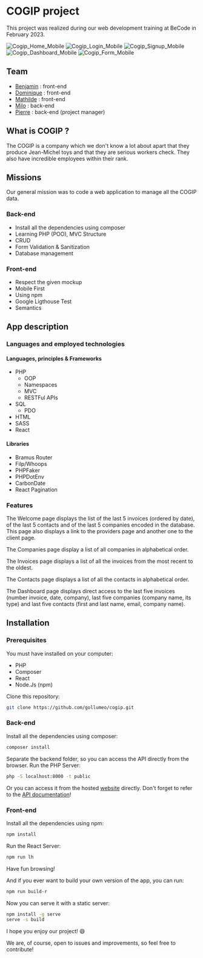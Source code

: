 # COGIP project

This project was realized during our web development training at BeCode in February 2023.

![Cogip_Home_Mobile](front/public/img/ScreenshotHomeMb.png)
![Cogip_Login_Mobile](front/public/img/ScreenshotLoginMb.png)
![Cogip_Signup_Mobile](front/public/img/ScreenshotSigninMb.png)
![Cogip_Dashboard_Mobile](front/public/img/ScreenshotDashMb.png)
![Cogip_Form_Mobile](front/public/img/ScreenshotFormMb.png)

## Team

- [Benjamin](https://github.com/BenPrst) : front-end
- [Dominique](https://github.com/DCoppee) : front-end
- [Mathilde](https://github.com/MathildeCornelis) : front-end
- [Milo](https://github.com/Milo-star) : back-end
- [Pierre](https://github.com/Gollumeo) : back-end (project manager)

## What is COGIP ?

The COGIP is a company which we don't know a lot about apart that they produce Jean-Michel toys and that they are serious workers check. They also have incredible employees within their rank.

## Missions

Our general mission was to code a web application to manage all the COGIP data.

### Back-end

  - Install all the dependencies using composer
  - Learning PHP (POO), MVC Structure
  - CRUD
  - Form Validation & Sanitization
  - Database management

### Front-end

  - Respect the given mockup
  - Mobile First
  - Using npm
  - Google Ligthouse Test
  - Semantics

## App description

### Languages and employed technologies

#### Languages, principles & Frameworks
- PHP
  - OOP
  - Namespaces
  - MVC
  - RESTFul APIs
- SQL
  - PDO
- HTML
- SASS
- React

#### Libraries

- Bramus Router
- Filp/Whoops
- PHPFaker
- PHPDotEnv
- CarbonDate
- React Pagination

### Features

The Welcome page displays the list of the last 5 invoices (ordered by date), of the last 5 contacts and of the last 5 companies encoded in the database.
This page also displays a link to the providers page and another one to the client page.

The Companies page display a list of all companies in alphabetical order.

The Invoices page displays a list of all the invoices from the most recent to the oldest.

The Contacts page displays a list of all the contacts in alphabetical order.

The Dashboard page displays direct access to the last five invoices (number invoice, date, company), last five companies (company name, its type) and last five contacts (first and last name, email, company name).

## Installation

### Prerequisites

You must have installed on your computer:
- PHP
- Composer
- React
- Node.Js (npm)

Clone this repository: 
```bash
git clone https://github.com/gollumeo/cogip.git
```

### Back-end

Install all the dependencies using composer:
```bash
composer install
```

Separate the backend folder, so you can access the API directly from the browser.
Run the PHP Server:
```bash
php -S localhost:8000 -t public
```

Or you can access it from the hosted [website](https://cogip-api.pierre-mauriello.be/invoices) directly.
Don't forget to refer to the [API documentation](./endpoints.md)!

### Front-end

Install all the dependencies using npm:
```bash
npm install
```

Run the React Server:
```bash
npm run lh
```

Have fun browsing!

And if you ever want to build your own version of the app, you can run:
```bash
npm run build-r
```

Now you can serve it with a static server:
```bash
npm install -g serve
serve -s build
```

I hope you enjoy our project! :smile:

We are, of course, open to issues and improvements, so feel free to contribute!

